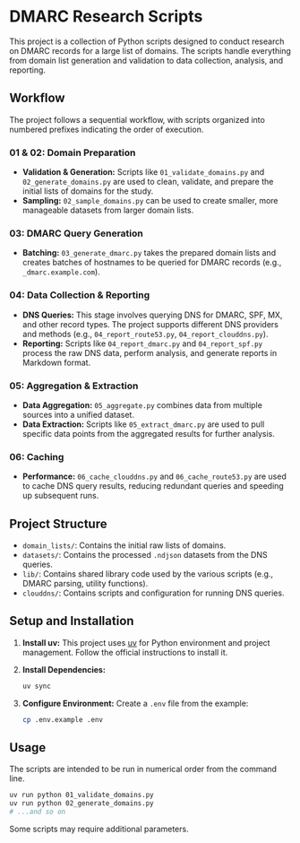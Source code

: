 # DMARC Research Scripts

This project is a collection of Python scripts designed to conduct research on DMARC records for a large list of domains. The scripts handle everything from domain list generation and validation to data collection, analysis, and reporting.

## Workflow

The project follows a sequential workflow, with scripts organized into numbered prefixes indicating the order of execution.

### 01 & 02: Domain Preparation

- **Validation & Generation:** Scripts like `01_validate_domains.py` and `02_generate_domains.py` are used to clean, validate, and prepare the initial lists of domains for the study.
- **Sampling:** `02_sample_domains.py` can be used to create smaller, more manageable datasets from larger domain lists.

### 03: DMARC Query Generation

- **Batching:** `03_generate_dmarc.py` takes the prepared domain lists and creates batches of hostnames to be queried for DMARC records (e.g., `_dmarc.example.com`).

### 04: Data Collection & Reporting

- **DNS Queries:** This stage involves querying DNS for DMARC, SPF, MX, and other record types. The project supports different DNS providers and methods (e.g., `04_report_route53.py`, `04_report_clouddns.py`).
- **Reporting:** Scripts like `04_report_dmarc.py` and `04_report_spf.py` process the raw DNS data, perform analysis, and generate reports in Markdown format.

### 05: Aggregation & Extraction

- **Data Aggregation:** `05_aggregate.py` combines data from multiple sources into a unified dataset.
- **Data Extraction:** Scripts like `05_extract_dmarc.py` are used to pull specific data points from the aggregated results for further analysis.

### 06: Caching

- **Performance:** `06_cache_clouddns.py` and `06_cache_route53.py` are used to cache DNS query results, reducing redundant queries and speeding up subsequent runs.

## Project Structure

- `domain_lists/`: Contains the initial raw lists of domains.
- `datasets/`: Contains the processed `.ndjson` datasets from the DNS queries.
- `lib/`: Contains shared library code used by the various scripts (e.g., DMARC parsing, utility functions).
- `clouddns/`: Contains scripts and configuration for running DNS queries.

## Setup and Installation

1.  **Install uv:** This project uses [uv](https://docs.astral.sh/uv/) for Python environment and project management. Follow the official instructions to install it.

2.  **Install Dependencies:**
    ```bash
    uv sync
    ```

3.  **Configure Environment:** Create a `.env` file from the example:
    ```bash
    cp .env.example .env
    ```

## Usage

The scripts are intended to be run in numerical order from the command line.

```bash
uv run python 01_validate_domains.py
uv run python 02_generate_domains.py
# ...and so on
```

Some scripts may require additional parameters.

